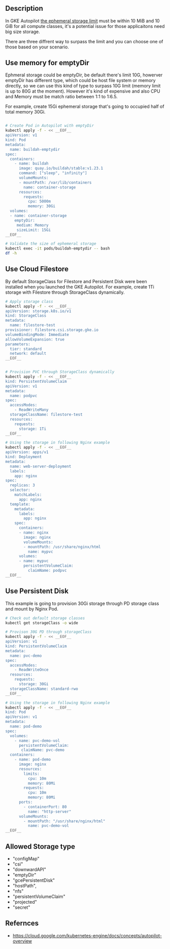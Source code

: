 #

## Description

In GKE Autopilot [the ephemeral storage limit](https://cloud.google.com/kubernetes-engine/docs/concepts/autopilot-resource-requests#min-max-requests) must be within 10 MiB and 10 GiB for all compute classes, it's a potential issue for those applicaitons need big size storage. 

There are three diffrent way to surpass the limit and you can choose one of those based on your scenario.

## Use memory for emptyDir
Ephmeral storage could be emptyDir, be default there's limit 10G, howerver emptyDir has different type, which could be host file system or memory directly, so we can use this kind of type to surpass 10G limit (memory limit is up to 80G at the moment). However it's kind of expensive and also CPU and Memory must be match ratio between 1:1 to 1:6.5.

For example, create 15Gi ephemeral storage that's going to occupied half of total memory 30Gi.

```sh

# Create Pod in Autopilot with emptyDir
kubectl apply -f - << __EOF__
apiVersion: v1
kind: Pod
metadata:
  name: buildah-emptydir 
spec:
  containers:
    - name: buildah
      image: quay.io/buildah/stable:v1.23.1
      command: ["sleep", "infinity"]  
      volumeMounts:
      - mountPath: /var/lib/containers
        name: container-storage
      resources:
        requests:
          cpu: 5000m
          memory: 30Gi
  volumes:
  - name: container-storage
    emptyDir:
     medium: Memory
     sizeLimit: 15Gi
__EOF__

# Validate the size of ephemeral storage
kubectl exec -it pods/buildah-emptydir -- bash
df -h

```


## Use Cloud Filestore

By default StorageClass for Filestore and Persistent Disk were been installed when you launched the GKE Autopilot. For example, create 1Ti storage with Filestore through StorageClass dynamically.

```sh
# Apply storage class
kubectl apply -f - << __EOF__
apiVersion: storage.k8s.io/v1
kind: StorageClass
metadata:
  name: filestore-test
provisioner: filestore.csi.storage.gke.io
volumeBindingMode: Immediate
allowVolumeExpansion: true
parameters:
  tier: standard
  network: default
__EOF__


# Provision PVC through StorageClass dynamically 
kubectl apply -f - << __EOF__
kind: PersistentVolumeClaim
apiVersion: v1
metadata:
  name: podpvc
spec:
  accessModes:
    - ReadWriteMany
  storageClassName: filestore-test
  resources:
    requests:
      storage: 1Ti
__EOF__

# Using the storage in following Nginx example
kubectl apply -f - << __EOF__
apiVersion: apps/v1
kind: Deployment
metadata:
  name: web-server-deployment
  labels:
    app: nginx
spec:
  replicas: 3
  selector:
    matchLabels:
      app: nginx
  template:
    metadata:
      labels:
        app: nginx
    spec:
      containers:
      - name: nginx
        image: nginx
        volumeMounts:
        - mountPath: /usr/share/nginx/html
          name: mypvc
      volumes:
      - name: mypvc
        persistentVolumeClaim:
          claimName: podpvc
__EOF__

```
## Use Persistent Disk

This example is going to provision 30Gi storage through PD storage class and mount by Nginx Pod.

```sh
# Check out default storage classes
kubectl get storageClass -o wide

# Provison 30G PD through storageClass
kubectl apply -f - << __EOF__
apiVersion: v1
kind: PersistentVolumeClaim
metadata:
  name: pvc-demo
spec:
  accessModes:
    - ReadWriteOnce
  resources:
    requests:
      storage: 30Gi
  storageClassName: standard-rwo
__EOF__

# Using the storage in following Nginx example
kubectl apply -f - << __EOF__
kind: Pod
apiVersion: v1
metadata:
  name: pod-demo
spec:
  volumes:
    - name: pvc-demo-vol
      persistentVolumeClaim:
       claimName: pvc-demo
  containers:
    - name: pod-demo
      image: nginx
      resources:
        limits:
          cpu: 10m
          memory: 80Mi
        requests:
          cpu: 10m
          memory: 80Mi
      ports:
        - containerPort: 80
          name: "http-server"
      volumeMounts:
        - mountPath: "/usr/share/nginx/html"
          name: pvc-demo-vol
__EOF__
```


## Allowed Storage type 

- "configMap"
- "csi"
- "downwardAPI"
- "emptyDir"
- "gcePersistentDisk"
- "hostPath",
- "nfs"
- "persistentVolumeClaim"
- "projected"
- "secret"

## Refernces

- https://cloud.google.com/kubernetes-engine/docs/concepts/autopilot-overview